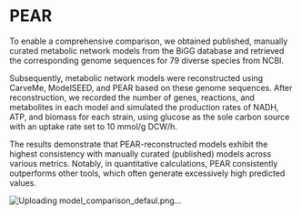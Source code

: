 # PEAR


To enable a comprehensive comparison, we obtained published, manually curated metabolic network models from the BiGG database and retrieved the corresponding genome sequences for 79 diverse species from NCBI.

Subsequently, metabolic network models were reconstructed using CarveMe, ModelSEED, and PEAR based on these genome sequences. After reconstruction, we recorded the number of genes, reactions, and metabolites in each model and simulated the production rates of NADH, ATP, and biomass for each strain, using glucose as the sole carbon source with an uptake rate set to 10 mmol/g DCW/h.

The results demonstrate that PEAR-reconstructed models exhibit the highest consistency with manually curated (published) models across various metrics. Notably, in quantitative calculations, PEAR consistently outperforms other tools, which often generate excessively high predicted values.

![Uploading model_comparison_defaul.png…]()



